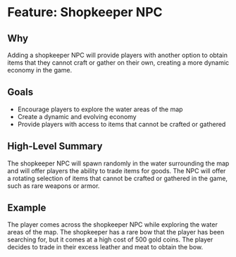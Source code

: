 # Feature: Shopkeeper NPC

## Why

Adding a shopkeeper NPC will provide players with another option to obtain items that they cannot craft or gather on their own, creating a more dynamic economy in the game.

## Goals

- Encourage players to explore the water areas of the map
- Create a dynamic and evolving economy
- Provide players with access to items that cannot be crafted or gathered

## High-Level Summary

The shopkeeper NPC will spawn randomly in the water surrounding the map and will offer players the ability to trade items for goods. The NPC will offer a rotating selection of items that cannot be crafted or gathered in the game, such as rare weapons or armor.

## Example

The player comes across the shopkeeper NPC while exploring the water areas of the map. The shopkeeper has a rare bow that the player has been searching for, but it comes at a high cost of 500 gold coins. The player decides to trade in their excess leather and meat to obtain the bow.
